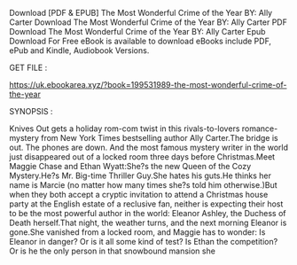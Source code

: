Download [PDF & EPUB] The Most Wonderful Crime of the Year BY: Ally Carter Download The Most Wonderful Crime of the Year BY: Ally Carter PDF Download The Most Wonderful Crime of the Year BY: Ally Carter Epub Download For Free eBook is available to download eBooks include PDF, ePub and Kindle, Audiobook Versions.

GET FILE :

https://uk.ebookarea.xyz/?book=199531989-the-most-wonderful-crime-of-the-year

SYNOPSIS : 

Knives Out gets a holiday rom-com twist in this rivals-to-lovers romance-mystery from New York Times bestselling author Ally Carter.The bridge is out. The phones are down. And the most famous mystery writer in the world just disappeared out of a locked room three days before Christmas.Meet Maggie Chase and Ethan Wyatt:She?s the new Queen of the Cozy Mystery.He?s Mr. Big-time Thriller Guy.She hates his guts.He thinks her name is Marcie (no matter how many times she?s told him otherwise.)But when they both accept a cryptic invitation to attend a Christmas house party at the English estate of a reclusive fan, neither is expecting their host to be the most powerful author in the world: Eleanor Ashley, the Duchess of Death herself.That night, the weather turns, and the next morning Eleanor is gone.She vanished from a locked room, and Maggie has to wonder: Is Eleanor in danger? Or is it all some kind of test? Is Ethan the competition? Or is he the only person in that snowbound mansion she 
